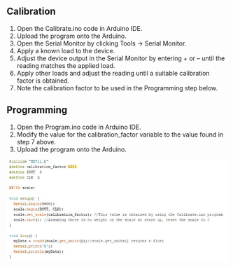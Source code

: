 ## Calibration
1. Open the Calibrate.ino code in Arduino IDE.
2. Upload the program onto the Arduino.
3. Open the Serial Monitor by clicking Tools -> Serial Monitor.
4. Apply a known load to the device.
5. Adjust the device output in the Serial Monitor by entering + or – until the reading matches the applied load.
6. Apply other loads and adjust the reading until a suitable calibration factor is obtained.
7. Note the calibration factor to be used in the Programming step below.

## Programming
1. Open the Program.ino code in Arduino IDE.
2. Modify the value for the calibration_factor variable to the value found in step 7 above.
3. Upload the program onto the Arduino.

<img src="Instructions to Calibrate Grip Sensor and Program Arduino.png" alt="Calibrate and Program" width="\linewidth"/>
